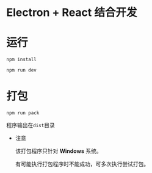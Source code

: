 # Electron + React 结合开发

# 运行

```
npm install

npm run dev
```

# 打包

```
npm run pack
```

程序输出在`dist`目录

* 注意

  该打包程序只针对 **Windows** 系统。

  有可能执行打包程序时不能成功，可多次执行尝试打包。